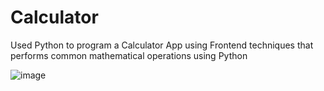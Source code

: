 # Calculator
Used Python to program a Calculator App using Frontend techniques that performs common mathematical operations using Python


![image](https://user-images.githubusercontent.com/63169963/193861649-b2c1144e-68a4-499d-bdbd-5e8510618ac7.png)

